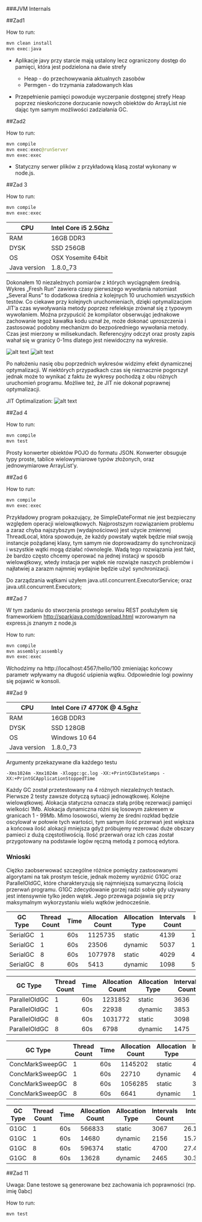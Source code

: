 ###JVM Internals

##Zad1

How to run:

```java
mvn clean install
mvn exec:java
```

* Aplikacje javy przy starcie mają ustalony lecz ograniczony dostęp do pamięci,
która jest podzielona na dwie strefy
    - Heap - do przechowywania aktualnych zasobów
    - Permgen - do trzymania załadowanych klas

* Przepełnienie pamięci powoduje wyczerpanie dostępnej strefy Heap poprzez
nieskończone dorzucanie nowych obiektów do ArrayList nie dając tym samym możliwości zadziałania GC.

##Zad2

How to run:

```java
mvn compile
mvn exec:exec@runServer
mvn exec:exec
```
* Statyczny serwer plików z przykładową klasą został wykonany w node.js.

##Zad 3

How to run:

```java
mvn compile
mvn exec:exec
```
|    CPU              |    Intel Core i5 2.5Ghz    |
|---------------------|----------------------------|
|    RAM              |    16GB DDR3               |
|    DYSK             |    SSD 256GB               |
|    OS               |    OSX Yosemite 64bit      |
|    Java version     |    1.8.0_73                |

Dokonałem 10 niezależnych pomiarów z których wyciągnąłem średnią. Wykres „Fresh Run” zawiera czasy pierwszego wywołania natomiast „Several Runs” to dodatkowa średnia z kolejnych 10 uruchomień wszystkich testów.  Co ciekawe przy kolejnych uruchomieniach, dzięki optymalizacjom JIT’a czas wywoływania metody poprzez refeleksje zrównał się z typowym wywołaniem. Można przypuścić że kompilator obserwując jednakowe zachowanie tegoż kawałka kodu uznał że, może dokonać uproszczenia i zastosować podobny mechanizm do bezpośredniego wywołania metody. Czas jest mierzony w milisekundach. Referencyjny odczyt oraz prosty zapis wahał się w granicy 0-1ms dlatego jest niewidoczny na wykresie.

![alt text](https://dl.dropboxusercontent.com/u/15067146/freshrun.PNG "Fresh Run")
![alt text](https://dl.dropboxusercontent.com/u/15067146/after10.PNG "After 10")

Po nałożeniu nasię obu poprzednich wykresów widzimy efekt dynamicznej optymalizacji. W niektórych przypadkach czas się nieznacznie pogorszył jednak może to wynikać z faktu że wykresy pochodzą z obu różnych uruchomień programu. Możliwe też, że JIT nie dokonał poprawnej optymalizacji. 

JIT Optimalization:
![alt text](https://dl.dropboxusercontent.com/u/15067146/JITOptymalization.PNG "JIT Optymalization")

##Zad 4

How to run:

```java
mvn compile
mvn test
```

Prosty konwerter obiektów POJO do formatu JSON. Konwerter obsuguje typy proste, tablice wielowymiarowe typów złożonych, oraz jednowymiarowe ArrayList'y. 

##Zad 6

How to run:
```java
mvn compile
mvn exec:exec
```

Przykładowy program pokazujący, że SimpleDateFormat nie jest bezpieczny względem operacji wielowątkowych. Najprostszym rozwiązaniem problemu a zaraz chyba najszybszym (wydajnościowo) jest użycie zmiennej ThreadLocal, która spowoduje, że każdy powstały wątek będzie miał swoją instancje pożądanej klasy, tym samym nie doprowadzamy do synchronizacji i wszystkie wątki mogą działać równolegle. Wadą tego rozwiązania jest fakt, że bardzo często chcemy operować na jednej instacji w sposób wielowątkowy, wtedy instacja per wątek nie rozwiąże naszych problemów i najłatwiej a zarazm najmniej wydajnie będzie użyć synchronizacji.

Do zarządzania wątkami użyłem java.util.concurrent.ExecutorService; oraz  java.util.concurrent.Executors;

##Zad 7

W tym zadaniu do stworzenia prostego serwisu REST posłużyłem się frameworkiem http://sparkjava.com/download.html wzorowanym na express.js znanym z node.js

How to run:
```java
mvn compile
mvn assembly:assembly
mvn exec:exec
```

Wchodzimy na http://localhost:4567/hello/100
zmieniając końcowy parametr wpływamy na długość uśpienia wątku.
Odpowiednie logi powinny się pojawić w konsoli. 

##Zad 9

|    CPU              |    Intel Core i7 4770K @ 4.5ghz    |
|---------------------|----------------------------|
|    RAM              |    16GB DDR3               |
|    DYSK             |    SSD 128GB            |
|    OS               |    Windows 10 64      |
|    Java version     |    1.8.0_73                |


Argumenty przekazywane dla każdego testu 
```shell
-Xms1024m -Xmx1024m -Xloggc:gc.log -XX:+PrintGCDateStamps -XX:+PrintGCApplicationStoppedTime
```

Każdy GC został przetestowany na 4 różnych niezależnych testach.
Pierwsze 2 testy zawsze dotyczą sytuacji jednowątkowej. Kolejne wielowątkowej.
Alokacja statyczna oznacza stałą próbę rezerwacji pamięci wielkości 1Mb.
Alokacja dynamiczna różni się losowym zakresem w granicach 1 - 99Mb.
Mimo losowości, wiemy że średni rozkład będzie oscylował w połowie tych wartości, tym samym ilość przerwań jest
większa a końcowa ilość alokacji mniejsza gdyż próbujemy rezerować duże obszary pamieci z dużą częstotliwością.
Ilość przerwań oraz ich czas został przygotowany na podstawie logów ręczną metodą z pomocą edytora.

### Wnioski 
Ciężko zaobserwować szczególne różnice pomiędzy zastosowanymi algorytami na tak prostym teście,
jednak możemy wyróżnić  G1GC oraz ParallelOldGC, które charakteryzują się najmniejszą sumaryczną ilością przerwań programu.
G1GC zdecydowanie gorzej radzi sobie gdy używany jest intensywnie tylko jeden wątek.
Jego przewaga pojawia się przy maksymalnym wykorzystaniu wielu wątków jednocześnie.

| GC Type         |Thread Count|Time |Allocation Count | Allocation Type |Intervals Count | Intervals Total Time - ms | 
|-----------------|--------------|------|------------------|-----------------|-----------------|---------------------------| 
| SerialGC        | 1            | 60s  | 1125735          | static          | 4139            | 1.2403030000000022        | 
| SerialGC        | 1            | 60s  | 23506            | dynamic         | 5037            | 1.234610900000004         | 
| SerialGC        | 8            | 60s  | 1077978          | static          | 4029            | 4.447214100000007         | 
| SerialGC        | 8            | 60s  | 5413             | dynamic         | 1098            | 59.46893719999999         | 

| GC Type         |Thread Count|Time |Allocation Count | Allocation Type |Intervals Count | Intervals Total Time - ms | 
|-----------------|--------------|------|------------------|-----------------|-----------------|---------------------------| 
| ParallelOldGC   | 1            | 60s  | 1231852          | static          | 3636            | 1.035664999999998         | 
| ParallelOldGC   | 1            | 60s  | 22938            | dynamic         | 3853            | 1.3397927999999972        | 
| ParallelOldGC   | 8            | 60s  | 1031772          | static          | 3098            | 6.716371200000009         | 
| ParallelOldGC   | 8            | 60s  | 6798             | dynamic         | 1475            | 58.599057300000084        | 

| GC Type         |Thread Count|Time |Allocation Count | Allocation Type |Intervals Count | Intervals Total Time - ms | 
|-----------------|--------------|------|------------------|-----------------|-----------------|---------------------------| 
| ConcMarkSweepGC | 1            | 60s  | 1145202          | static          | 4211            | 3.225004400000015         | 
| ConcMarkSweepGC | 1            | 60s  | 22710            | dynamic         | 4896            | 3.4961221999999967        | 
| ConcMarkSweepGC | 8            | 60s  | 1056285          | static          | 3947            | 5.568603499999988         | 
| ConcMarkSweepGC | 8            | 60s  | 6641             | dynamic         | 1806            | 59.09474670000003         | 

| GC Type         |Thread Count|Time |Allocation Count | Allocation Type |Intervals Count | Intervals Total Time - ms | 
|-----------------|--------------|------|------------------|-----------------|-----------------|---------------------------| 
| G1GC            | 1            | 60s  | 566833           | static          | 3067            | 26.189230500000026        | 
| G1GC            | 1            | 60s  | 14680            | dynamic         | 2156            | 15.725686399999983        | 
| G1GC            | 8            | 60s  | 596374           | static          | 4700            | 27.4719264                | 
| G1GC            | 8            | 60s  | 13628            | dynamic         | 2465            | 30.364052000000058        | 

##Zad 11

Uwaga: Dane testowe są generowane bez zachowania ich poprawności (np. imię 0abc)

How to run:
```java
mvn test
```

